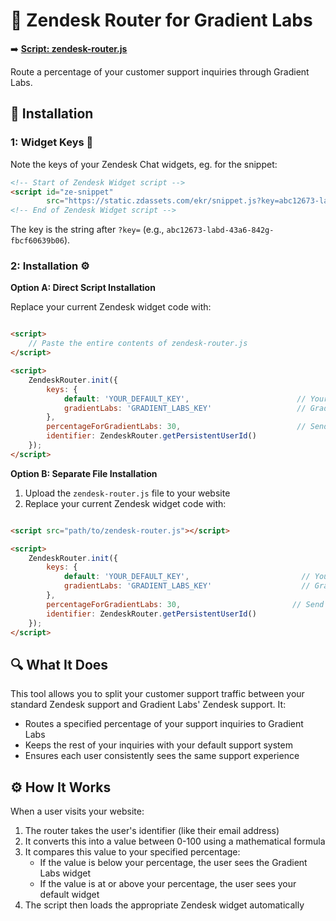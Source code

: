 # 🤖 Zendesk Router for Gradient Labs

➡️ **[Script: zendesk-router.js](./zendesk-router.js)**

Route a percentage of your customer support inquiries through Gradient Labs.

## 🔧 Installation

### 1: Widget Keys 🔑

Note the keys of your Zendesk Chat widgets, eg. for the snippet:

```html
<!-- Start of Zendesk Widget script -->
<script id="ze-snippet"
        src="https://static.zdassets.com/ekr/snippet.js?key=abc12673-labd-43a6-842g-fbcf60639b06"></script>
<!-- End of Zendesk Widget script -->
```

The key is the string after `?key=` (e.g., `abc12673-labd-43a6-842g-fbcf60639b06`).

### 2: Installation ⚙️

**Option A: Direct Script Installation**

Replace your current Zendesk widget code with:

```html

<script>
    // Paste the entire contents of zendesk-router.js
</script>

<script>
    ZendeskRouter.init({
        keys: {
            default: 'YOUR_DEFAULT_KEY',                        // Your regular widget key
            gradientLabs: 'GRADIENT_LABS_KEY'                   // Gradient Labs widget key
        },
        percentageForGradientLabs: 30,                          // Send 30% of users to Gradient Labs
        identifier: ZendeskRouter.getPersistentUserId()
    });
</script>
```

**Option B: Separate File Installation**

1. Upload the `zendesk-router.js` file to your website
2. Replace your current Zendesk widget code with:

```html

<script src="path/to/zendesk-router.js"></script>

<script>
    ZendeskRouter.init({
        keys: {
            default: 'YOUR_DEFAULT_KEY',                         // Your regular widget key
            gradientLabs: 'GRADIENT_LABS_KEY'                    // Gradient Labs widget key
        },
        percentageForGradientLabs: 30,                         // Send 30% of users to Gradient Labs
        identifier: ZendeskRouter.getPersistentUserId()
    });
</script>
```

## 🔍 What It Does

This tool allows you to split your customer support traffic between your standard Zendesk support and Gradient Labs'
Zendesk support. It:

- Routes a specified percentage of your support inquiries to Gradient Labs
- Keeps the rest of your inquiries with your default support system
- Ensures each user consistently sees the same support experience

## ⚙️ How It Works

When a user visits your website:

1. The router takes the user's identifier (like their email address)
2. It converts this into a value between 0-100 using a mathematical formula
3. It compares this value to your specified percentage:
    - If the value is below your percentage, the user sees the Gradient Labs widget
    - If the value is at or above your percentage, the user sees your default widget
4. The script then loads the appropriate Zendesk widget automatically